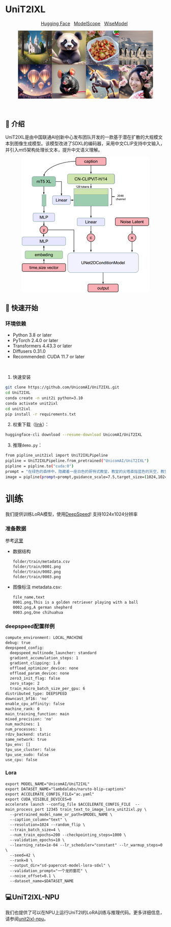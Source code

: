 
# UniT2IXL

<p align="center">
         <a href="https://huggingface.co/UnicomAI/UniT2IXL">Hugging Face</a>&nbsp&nbsp </a> <a href="https://www.modelscope.cn/UnicomAI/UniT2IXL">ModelScope</a>&nbsp&nbsp </a> <a href=" https://www.wisemodel.cn/UnicomAI/UniT2IXL">WiseModel</a>&nbsp&nbsp </a>
</p>
<figure>
  <img src="imgs/pic.png">
</figure>

<br>

## 📖 介绍
UniT2IXL是由中国联通AI创新中心发布团队开发的一款基于潜在扩散的大规模文本到图像生成模型。该模型改进了SDXL的编码器，采用中文CLIP支持中文输入，并引入mt5架构处理长文本，提升中文语义理解。
<p style="text-align: center;">
      <img src="imgs/unit2ixl.png" width="400"/>
</p>




## 🚀 快速开始
### 环境依赖

* Python 3.8 or later
* PyTorch 2.4.0 or later
* Transformers 4.43.3 or later
* Diffusers 0.31.0
* Recommended: CUDA 11.7 or later
<br>

1. 快速安装

```bash
git clone https://github.com/UnicomAI/UniT2IXL.git
cd UniT2IXL
conda create -n unit2i python=3.10
conda activate unit2ixl
cd unit2ixl
pip install -r requirements.txt
```
2. 权重下载（[link](https://huggingface.co/UnicomAI/UniT2IXL)）：
```bash
huggingface-cli download --resume-download UnicomAI/UniT2IXL
```

3. 推理`demo.py`：
```bash
from pipline_unit2ixl import UniT2IXLPipeline
pipline = UniT2IXLPipeline.from_pretrained("UnicomAI/UniT2IXL")
pipline = pipline.to("cuda:0")
prompt = "在绿色的森林中，隐藏着一座白色的哥特式教堂，教堂的尖塔直指蓝色的天空，教堂周围是五彩斑斓的野花和浅黄色的草坪。"
image = pipline(prompt=prompt,guidance_scale=7.5,target_size=(1024,1024)).images[0]
```

# 训练

我们提供训练LoRA模型，使用[DeepSpeed](https://github.com/microsoft/DeepSpeed)! 支持1024x1024分辨率

### 准备数据
参考[这里](https://huggingface.co/docs/datasets/image_dataset)
* 数据结构

  ```
  folder/train/metadata.csv
  folder/train/0001.png
  folder/train/0002.png
  folder/train/0003.png
  ```
* 图像标注 metadata.csv:

  ```
  file_name,text
  0001.png,This is a golden retriever playing with a ball
  0002.png,A german shepherd
  0003.png,One chihuahua
  ```
  
### deepspeed配置样例
```
compute_environment: LOCAL_MACHINE
debug: true
deepspeed_config:
  deepspeed_multinode_launcher: standard
  gradient_accumulation_steps: 1
  gradient_clipping: 1.0
  offload_optimizer_device: none
  offload_param_device: none
  zero3_init_flag: false
  zero_stage: 2
  train_micro_batch_size_per_gpu: 6
distributed_type: DEEPSPEED
downcast_bf16: 'no'
enable_cpu_affinity: false
machine_rank: 0
main_training_function: main
mixed_precision: 'no'
num_machines: 1
num_processes: 1
rdzv_backend: static
same_network: true
tpu_env: []
tpu_use_cluster: false
tpu_use_sudo: false
use_cpu: false
```

### Lora

```
export MODEL_NAME="UnicomAI/UniT2IXL"
export DATASET_NAME="lambdalabs/naruto-blip-captions"
export ACCELERATE_CONFIG_FILE="ac.yaml"
export CUDA_VISIBLE_DEVICES=0
accelerate launch --config_file $ACCELERATE_CONFIG_FILE  --main_process_port 12345 train_text_to_image_lora_unit2ixl.py \
  --pretrained_model_name_or_path=$MODEL_NAME \
  --caption_column="text" \
  --resolution=1024 --random_flip \
  --train_batch_size=4 \
  --num_train_epochs=200 --checkpointing_steps=1000 \
  --validation_epochs=10 \
  --learning_rate=1e-04 --lr_scheduler="constant" --lr_warmup_steps=0 \
  --seed=42 \
  --rank=8 \
  --output_dir="sd-papercut-model-lora-sdxl" \
  --validation_prompt="一个龙的窗花" \
  --noise_offset=0.1 \
  --dataset_name=$DATASET_NAME
```

## 💻UniT2IXL-NPU

我们也提供了可以在NPU上运行UniT2I的LoRA训练与推理代码。更多详细信息，请参阅[unit2ixl-npu](https://github.com/UnicomAI/UniT2IXL/blob/master/unit2ixl-npu/README.md)。



